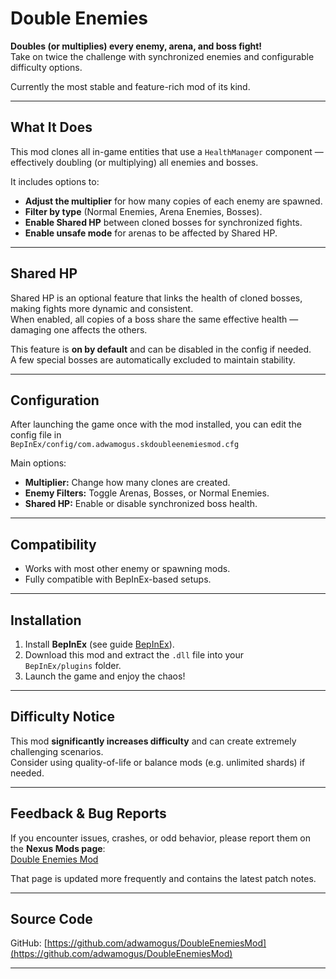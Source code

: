 # Double Enemies

**Doubles (or multiplies) every enemy, arena, and boss fight!**  
Take on twice the challenge with synchronized enemies and configurable difficulty options.

Currently the most stable and feature-rich mod of its kind.

---

## What It Does

This mod clones all in-game entities that use a `HealthManager` component — effectively doubling (or multiplying) all enemies and bosses.

It includes options to:
- **Adjust the multiplier** for how many copies of each enemy are spawned.
- **Filter by type** (Normal Enemies, Arena Enemies, Bosses).
- **Enable Shared HP** between cloned bosses for synchronized fights.
- **Enable unsafe mode** for arenas to be affected by Shared HP.

---

## Shared HP

Shared HP is an optional feature that links the health of cloned bosses, making fights more dynamic and consistent.  
When enabled, all copies of a boss share the same effective health — damaging one affects the others.

This feature is **on by default** and can be disabled in the config if needed.  
A few special bosses are automatically excluded to maintain stability.

---

## Configuration

After launching the game once with the mod installed, you can edit the config file in  
`BepInEx/config/com.adwamogus.skdoubleenemiesmod.cfg`

Main options:
- **Multiplier:** Change how many clones are created.
- **Enemy Filters:** Toggle Arenas, Bosses, or Normal Enemies.
- **Shared HP:** Enable or disable synchronized boss health.

---

## Compatibility

- Works with most other enemy or spawning mods.  
- Fully compatible with BepInEx-based setups.

---

## Installation

1. Install **BepInEx** (see guide [BepInEx](https://docs.bepinex.dev/articles/user_guide/installation/index.html)).  
2. Download this mod and extract the `.dll` file into your  
   `BepInEx/plugins` folder.  
3. Launch the game and enjoy the chaos!

---

## Difficulty Notice

This mod **significantly increases difficulty** and can create extremely challenging scenarios.  
Consider using quality-of-life or balance mods (e.g. unlimited shards) if needed.

---

## Feedback & Bug Reports

If you encounter issues, crashes, or odd behavior, please report them on the **Nexus Mods page**:  
[Double Enemies Mod](https://www.nexusmods.com/hollowknightsilksong/mods/504)

That page is updated more frequently and contains the latest patch notes.

---

## Source Code

GitHub: [https://github.com/adwamogus/DoubleEnemiesMod](https://github.com/adwamogus/DoubleEnemiesMod)

---
